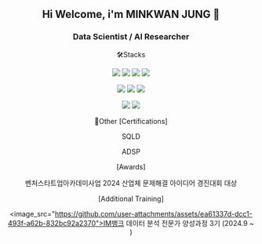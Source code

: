 <div align="center">
  
## Hi Welcome, i'm MINKWAN JUNG 👋

### Data Scientist / AI Researcher



🛠️Stacks

<img src="https://img.shields.io/badge/Python-3776AB?style=flat-square&logo=Python&logoColor=white"/> <img src="https://img.shields.io/badge/numpy-013243?style=flat-square&logo=numpy&logoColor=white"/> <img src="https://img.shields.io/badge/pandas-150458?style=flat-square&logo=pandas&logoColor=white"/> <img src="https://img.shields.io/badge/mysql-4479A1?style=flat-square&logo=mysql&logoColor=white"/>

<img src="https://img.shields.io/badge/PyTorch-EE4C2C?style=flat-square&logo=PyTorch&logoColor=white"/> <img src="https://img.shields.io/badge/Tensorflow-FF6F00?style=flat-square&logo=Tensorflow&logoColor=white"/> <img src="https://img.shields.io/badge/scikitlearn-F7931E?style=flat-square&logo=scikitlearn&logoColor=white"/>


<img src="https://img.shields.io/badge/github-181717?style=flat-square&logo=github&logoColor=white"/> <img src="https://img.shields.io/badge/notion-000000?style=flat-square&logo=notion&logoColor=white"/>



📌Other
[Certifications]

SQLD

ADSP

[Awards]

벤처스타트업아카데미사업 2024 산업체 문제해결 아이디어 경진대회 대상

[Additional Training]

<image_src="https://github.com/user-attachments/assets/ea61337d-dcc1-493f-a62b-832bc92a2370">IM뱅크 데이터 분석 전문가 양성과정 3기 (2024.9 ~ )
</div>
